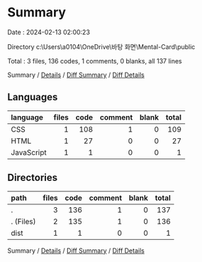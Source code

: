 # Summary

Date : 2024-02-13 02:00:23

Directory c:\\Users\\a0104\\OneDrive\\바탕 화면\\Mental-Card\\public

Total : 3 files,  136 codes, 1 comments, 0 blanks, all 137 lines

Summary / [Details](details.md) / [Diff Summary](diff.md) / [Diff Details](diff-details.md)

## Languages
| language | files | code | comment | blank | total |
| :--- | ---: | ---: | ---: | ---: | ---: |
| CSS | 1 | 108 | 1 | 0 | 109 |
| HTML | 1 | 27 | 0 | 0 | 27 |
| JavaScript | 1 | 1 | 0 | 0 | 1 |

## Directories
| path | files | code | comment | blank | total |
| :--- | ---: | ---: | ---: | ---: | ---: |
| . | 3 | 136 | 1 | 0 | 137 |
| . (Files) | 2 | 135 | 1 | 0 | 136 |
| dist | 1 | 1 | 0 | 0 | 1 |

Summary / [Details](details.md) / [Diff Summary](diff.md) / [Diff Details](diff-details.md)
